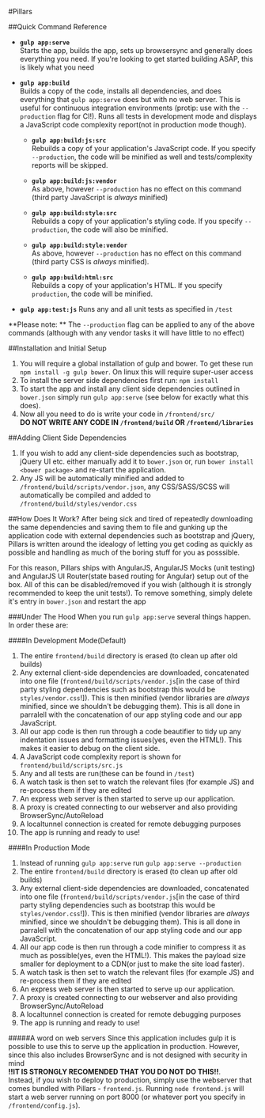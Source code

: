#Pillars

##Quick Command Reference

- **`gulp app:serve`**  
  Starts the app, builds the app, sets up browsersync and generally does everything you need. If you're looking to get started building ASAP, this is likely what you need

- **`gulp app:build`**  
  Builds a copy of the code, installs all dependencies, and does everything that `gulp app:serve` does but with no web server. This is useful for continuous integration environments (protip: use with the ``--production`` flag for CI!). Runs all tests in development mode and displays a JavaScript code complexity report(not in production mode though).

    - **`gulp app:build:js:src`**  
    Rebuilds a copy of your application's JavaScript code. If you specify `--production`, the code will be minified as well and tests/complexity reports will be skipped. 

    - **`gulp app:build:js:vendor`**  
    As above, however `--production` has no effect on this command (third party JavaScript is _always_ minified)

    - **`gulp app:build:style:src`**  
    Rebuilds a copy of your application's styling code. If you specify `--production`, the code will also be minified. 

    - **`gulp app:build:style:vendor`**  
    As above, however `--production` has no effect on this command (third party CSS is _always_ minified).

    - **`gulp app:build:html:src`**  
    Rebuilds a copy of your application's HTML. If you specify `production`, the code will be minified.

- **`gulp app:test:js`**
  Runs any and all unit tests as specified in `/test`

**Please note: ** The `--production` flag can be applied to any of the above commands (although with any vendor tasks it will have little to no effect)

##Installation and Initial Setup
1. You will require a global installation of gulp and bower. To get these run `npm install -g gulp bower`. On linux this will require super-user access
1. To install the server side dependencies first run: `npm install`
1. To start the app and install any client side dependencies outlined in `bower.json` simply run `gulp app:serve` (see below for exactly what this does).
1. Now all you need to do is write your code in `/frontend/src/`  
   **DO NOT WRITE ANY CODE IN `/frontend/build` OR `/frontend/libraries`**


##Adding Client Side Dependencies
1. If you wish to add any client-side dependencies such as bootstrap, jQuery UI etc. either manually add it to `bower.json` or, run `bower install <bower package>` and re-start the application.
1. Any JS will be automatically minified and added to `/frontend/build/scripts/vendor.json`, any CSS/SASS/SCSS will automatically be compiled and added to `/frontend/build/styles/vendor.css`

##How Does It Work?
After being sick and tired of repeatedly downloading the same dependencies and saving them to file and gunking up the application code with external dependencies such as bootstrap and jQuery, Pillars is written around the idealogy of letting you get coding as quickly as possible and handling as much of the boring stuff for you as posssible.  

For this reason, Pillars ships with AngularJS, AngularJS Mocks (unit testing) and AngularJS UI Router(state based routing for Angular) setup out of the box. All of this can be disabled/removed if you wish (although it is strongly recommended to keep the unit tests!). To remove something, simply delete it's entry in `bower.json` and restart the app

###Under The Hood
When you run `gulp app:serve` several things happen. In order these are:  

####In Development Mode(Default)
1. The entire `frontend/build` directory is erased (to clean up after old builds)
1. Any external client-side dependencies are downloaded, concatenated into one file (`frontend/build/scripts/vendor.js`[in the case of third party styling dependencies such as bootstrap this would be `styles/vendor.css`!]). This is then minified (vendor libraries are _always_ minified, since we shouldn't be debugging them). This is all done in parralell with the concatenation of our app styling code and our app JavaScript.
1. All our app code is then run through a code beautifier to tidy up any indentation issues and formatting issues(yes, even the HTML!). This makes it easier to debug on the client side.
1. A JavaScript code complexity report is shown for `frontend/build/scripts/src.js`
1. Any and all tests are run(these can be found in `/test`)
1. A watch task is then set to watch the relevant files (for example JS) and re-process them if they are edited
1. An express web server is then started to serve up our application. 
1. A proxy is created connecting to our webserver and also providing BrowserSync/AutoReload
1. A localtunnel connection is created for remote debugging purposes
1. The app is running and ready to use!

####In Production Mode
1. Instead of running `gulp app:serve` run `gulp app:serve --production`
1. The entire `frontend/build` directory is erased (to clean up after old builds)
1. Any external client-side dependencies are downloaded, concatenated into one file (`frontend/build/scripts/vendor.js`[in the case of third party styling dependencies such as bootstrap this would be `styles/vendor.css`!]). This is then minified (vendor libraries are _always_ minified, since we shouldn't be debugging them). This is all done in parralell with the concatenation of our app styling code and our app JavaScript.
1. All our app code is then run through a code minifier to compress it as much as possible(yes, even the HTML!). This makes the payload size smaller for deployment to a CDN(or just to make the site load faster).
1. A watch task is then set to watch the relevant files (for example JS) and re-process them if they are edited
1. An express web server is then started to serve up our application. 
1. A proxy is created connecting to our webserver and also providing BrowserSync/AutoReload
1. A localtunnel connection is created for remote debugging purposes
1. The app is running and ready to use!

#####A word on web servers
Since this application includes gulp it is possible to use this to serve up the application in production. However, since this also includes BrowserSync and is not designed with security in mind  
**!!IT IS STRONGLY RECOMENDED THAT YOU DO NOT DO THIS!!**.  
Instead, if you wish to deploy to production, simply use the webserver that comes bundled with Pillars - `frontend.js`. Running `node frontend.js` will start a web server running on port 8000 (or whatever port you specify in `/frontend/config.js`).